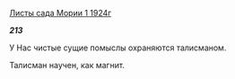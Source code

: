 [Листы сада Мории 1 1924г](https://127.0.0.1:4002/agni/1924)

___213___

У Нас чистые сущие помыслы охраняются талисманом.   

Талисман научен, как магнит.   

